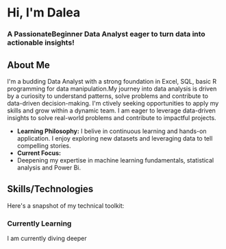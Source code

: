 # Hi, I'm Dalea
### A PassionateBeginner Data Analyst eager to turn data into actionable insights!

## About Me
I'm a budding Data Analyst with a strong foundation in Excel, SQL, basic R programming for data manipulation.My journey into data analysis is driven by a curiosity to understand patterns, solve problems and contribute to data-driven decision-making. I'm ctively seeking opportunities to apply my skills and grow within a dynamic team. I am eager to leverage data-driven insights to solve real-world problems and contribute to impactful projects.

* **Learning Philosophy:**
  I belive in continuous learning and hands-on application. I enjoy exploring new datasets and leveraging data to tell compelling stories.
* **Current Focus:**
* Deepening my expertise in machine learning fundamentals, statistical analysis and Power Bi.

## Skills/Technologies

Here's a snapshot of my technical toolkit:

### Currently Learning

I am currently diving deeper

